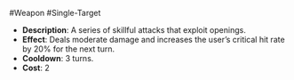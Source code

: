 #Weapon #Single-Target 
- **Description**: A series of skillful attacks that exploit openings.
- **Effect**: Deals moderate damage and increases the user’s critical hit rate by 20% for the next turn.
- **Cooldown**: 3 turns.
- **Cost**: 2